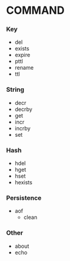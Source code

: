 # COMMAND

### Key
- del
- exists
- expire
- pttl
- rename
- ttl

### String
- decr
- decrby
- get
- incr
- incrby
- set

### Hash
- hdel
- hget
- hset
- hexists

### Persistence
- aof
  - clean

### Other
- about
- echo